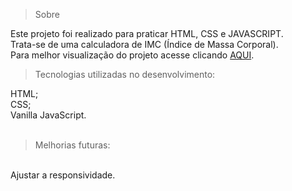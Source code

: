 > Sobre

Este projeto foi realizado para praticar HTML, CSS e JAVASCRIPT.
<br>
Trata-se de uma calculadora de IMC (Índice de Massa Corporal).
<br>
Para melhor visualização do projeto acesse clicando [AQUI](https://jrock300.github.io/calculadora-imc/).

> Tecnologias utilizadas no desenvolvimento:

HTML;
<br>
CSS;
<br>
Vanilla JavaScript.
<br>
<br>
> Melhorias futuras:
<br>
Ajustar a responsividade.
